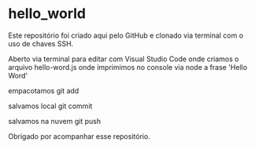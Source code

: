 # hello_world

Este repositório foi criado aqui pelo GitHub e 
clonado via terminal com o uso de chaves SSH.

Aberto via terminal para editar com Visual Studio Code onde criamos o arquivo hello-word.js onde imprimimos no console via node a frase 'Hello Word' 

empacotamos git add

salvamos local git commit

salvamos na nuvem git push

Obrigado por acompanhar esse repositório.
